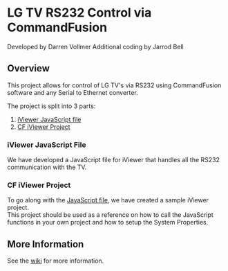 # LG TV RS232 Control via CommandFusion 

   Developed by Darren Vollmer
   Additional coding by Jarrod Bell

## Overview
This project allows for control of LG TV's via RS232 using CommandFusion software and any Serial to Ethernet converter.

The project is split into 3 parts:

1. [iViewer JavaScript file](#js)
1. [CF iViewer Project](#iviewer)

### <a name="js" />iViewer JavaScript File
We have developed a JavaScript file for iViewer that handles all the RS232 communication with the TV.

### <a name="iviewer" />CF iViewer Project
To go along with the [JavaScript file](#js), we have created a sample iViewer project.  
This project should be used as a reference on how to call the JavaScript functions in your own project and how to setup the System Properties.

## More Information
See the [wiki] for more information.

[wiki]: http://github.com/CommandFusion/LG-TV-RS232/wiki